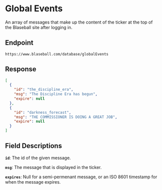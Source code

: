 # Global Events

An array of messages that make up the content of the ticker at the top of the Blaseball site after logging in.

## Endpoint

`https://www.blaseball.com/database/globalEvents`

## Response

```json
[
  {
    "id": "the_discipline_era",
    "msg": "The Discipline Era has begun",
    "expire": null
  },
  {
    "id": "darkness_forecast",
    "msg": "THE COMMISSIONER IS DOING A GREAT JOB",
    "expire": null
  }
]
```

## Field Descriptions

**`id`**: The id of the given message.

**`msg`**: The message that is displayed in the ticker.

**`expires`**: Null for a semi-permenant message, or an ISO 8601 timestamp for when the message expires.